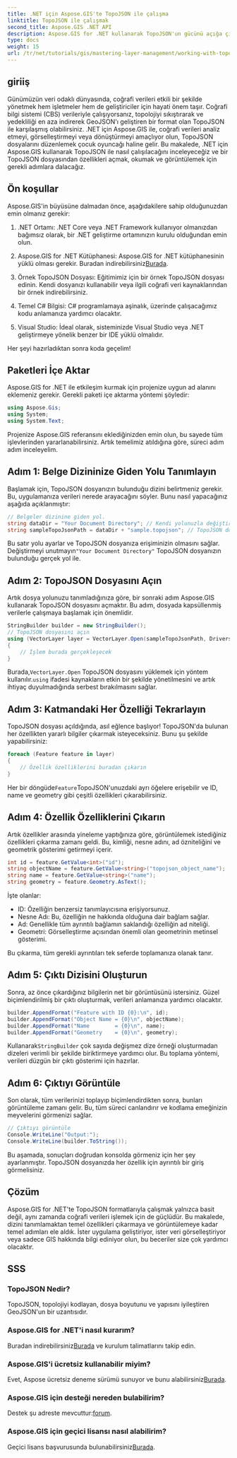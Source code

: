 ```yaml
---
title: .NET için Aspose.GIS'te TopoJSON ile çalışma
linktitle: TopoJSON ile çalışmak
second_title: Aspose.GIS .NET API
description: Aspose.GIS for .NET kullanarak TopoJSON'un gücünü açığa çıkarın. Basit adımlarla coğrafi özellikleri okumayı, çıkarmayı ve görüntülemeyi öğrenin.
type: docs
weight: 15
url: /tr/net/tutorials/gis/mastering-layer-management/working-with-topojson/
---
```

## giriiş

Günümüzün veri odaklı dünyasında, coğrafi verileri etkili bir şekilde yönetmek hem işletmeler hem de geliştiriciler için hayati önem taşır. Coğrafi bilgi sistemi (CBS) verileriyle çalışıyorsanız, topolojiyi sıkıştırarak ve yedekliliği en aza indirerek GeoJSON'ı geliştiren bir format olan TopoJSON ile karşılaşmış olabilirsiniz. .NET için Aspose.GIS ile, coğrafi verileri analiz etmeyi, görselleştirmeyi veya dönüştürmeyi amaçlıyor olun, TopoJSON dosyalarını düzenlemek çocuk oyuncağı haline gelir. Bu makalede, .NET için Aspose.GIS kullanarak TopoJSON ile nasıl çalışılacağını inceleyeceğiz ve bir TopoJSON dosyasından özellikleri açmak, okumak ve görüntülemek için gerekli adımlara dalacağız.

## Ön koşullar

Aspose.GIS'in büyüsüne dalmadan önce, aşağıdakilere sahip olduğunuzdan emin olmanız gerekir:

1. .NET Ortamı: .NET Core veya .NET Framework kullanıyor olmanızdan bağımsız olarak, bir .NET geliştirme ortamınızın kurulu olduğundan emin olun.
   
2.  Aspose.GIS for .NET Kütüphanesi: Aspose.GIS for .NET kütüphanesinin yüklü olması gerekir. Buradan indirebilirsiniz[Burada](https://releases.aspose.com/gis/net/).

3. Örnek TopoJSON Dosyası: Eğitimimiz için bir örnek TopoJSON dosyası edinin. Kendi dosyanızı kullanabilir veya ilgili coğrafi veri kaynaklarından bir örnek indirebilirsiniz.

4. Temel C# Bilgisi: C# programlamaya aşinalık, üzerinde çalışacağımız kodu anlamanıza yardımcı olacaktır.

5. Visual Studio: İdeal olarak, sisteminizde Visual Studio veya .NET geliştirmeye yönelik benzer bir IDE yüklü olmalıdır.

Her şeyi hazırladıktan sonra koda geçelim!

## Paketleri İçe Aktar

Aspose.GIS for .NET ile etkileşim kurmak için projenize uygun ad alanını eklemeniz gerekir. Gerekli paketi içe aktarma yöntemi şöyledir:

```csharp
using Aspose.Gis;
using System;
using System.Text;
```

Projenize Aspose.GIS referansını eklediğinizden emin olun, bu sayede tüm işlevlerinden yararlanabilirsiniz. Artık temelimiz atıldığına göre, süreci adım adım inceleyelim.

## Adım 1: Belge Dizininize Giden Yolu Tanımlayın

Başlamak için, TopoJSON dosyanızın bulunduğu dizini belirtmeniz gerekir. Bu, uygulamanıza verileri nerede arayacağını söyler. Bunu nasıl yapacağınız aşağıda açıklanmıştır:

```csharp
// Belgeler dizinine giden yol.
string dataDir = "Your Document Directory"; // Kendi yolunuzla değiştirin
string sampleTopoJsonPath = dataDir + "sample.topojson"; // TopoJSON dosya adını ekleyin
```

 Bu satır yolu ayarlar ve TopoJSON dosyanıza erişiminizin olmasını sağlar. Değiştirmeyi unutmayın`"Your Document Directory"` TopoJSON dosyanızın bulunduğu gerçek yol ile.

## Adım 2: TopoJSON Dosyasını Açın

Artık dosya yolunuzu tanımladığınıza göre, bir sonraki adım Aspose.GIS kullanarak TopoJSON dosyasını açmaktır. Bu adım, dosyada kapsüllenmiş verilerle çalışmaya başlamak için önemlidir.

```csharp
StringBuilder builder = new StringBuilder();
// TopoJSON dosyasını açın
using (VectorLayer layer = VectorLayer.Open(sampleTopoJsonPath, Drivers.TopoJson))
{
    // İşlem burada gerçekleşecek
}
```

 Burada,`VectorLayer.Open` TopoJSON dosyasını yüklemek için yöntem kullanılır.`using` ifadesi kaynakların etkin bir şekilde yönetilmesini ve artık ihtiyaç duyulmadığında serbest bırakılmasını sağlar.

## Adım 3: Katmandaki Her Özelliği Tekrarlayın

TopoJSON dosyası açıldığında, asıl eğlence başlıyor! TopoJSON'da bulunan her özellikten yararlı bilgiler çıkarmak isteyeceksiniz. Bunu şu şekilde yapabilirsiniz:

```csharp
foreach (Feature feature in layer)
{
    // Özellik özelliklerini buradan çıkarın
}
```

 Her bir döngüde`Feature`TopoJSON'unuzdaki ayrı öğelere erişebilir ve ID, name ve geometry gibi çeşitli özellikleri çıkarabilirsiniz.

## Adım 4: Özellik Özelliklerini Çıkarın

Artık özellikler arasında yineleme yaptığınıza göre, görüntülemek istediğiniz özellikleri çıkarma zamanı geldi. Bu, kimliği, nesne adını, ad özniteliğini ve geometrik gösterimi getirmeyi içerir.

```csharp
int id = feature.GetValue<int>("id");
string objectName = feature.GetValue<string>("topojson_object_name");
string name = feature.GetValue<string>("name");
string geometry = feature.Geometry.AsText();
```

İşte olanlar:
- ID: Özelliğin benzersiz tanımlayıcısına erişiyorsunuz.
- Nesne Adı: Bu, özelliğin ne hakkında olduğuna dair bağlam sağlar.
- Ad: Genellikle tüm ayrıntılı bağlamın saklandığı özelliğin ad niteliği.
- Geometri: Görselleştirme açısından önemli olan geometrinin metinsel gösterimi.

Bu çıkarma, tüm gerekli ayrıntıları tek seferde toplamanıza olanak tanır.

## Adım 5: Çıktı Dizisini Oluşturun

Sonra, az önce çıkardığınız bilgilerin net bir görüntüsünü istersiniz. Güzel biçimlendirilmiş bir çıktı oluşturmak, verileri anlamanıza yardımcı olacaktır.

```csharp
builder.AppendFormat("Feature with ID {0}:\n", id);
builder.AppendFormat("Object Name = {0}\n", objectName);
builder.AppendFormat("Name        = {0}\n", name);
builder.AppendFormat("Geometry    = {0}\n", geometry);
```

 Kullanarak`StringBuilder` çok sayıda değişmez dize örneği oluşturmadan dizeleri verimli bir şekilde biriktirmeye yardımcı olur. Bu toplama yöntemi, verileri düzgün bir çıktı gösterimi için hazırlar.

## Adım 6: Çıktıyı Görüntüle

Son olarak, tüm verilerinizi toplayıp biçimlendirdikten sonra, bunları görüntüleme zamanı gelir. Bu, tüm süreci canlandırır ve kodlama emeğinizin meyvelerini görmenizi sağlar.

```csharp
// Çıktıyı görüntüle
Console.WriteLine("Output:");
Console.WriteLine(builder.ToString());
```

Bu aşamada, sonuçları doğrudan konsolda görmeniz için her şey ayarlanmıştır. TopoJSON dosyanızda her özellik için ayrıntılı bir giriş görmelisiniz.

## Çözüm

Aspose.GIS for .NET'te TopoJSON formatlarıyla çalışmak yalnızca basit değil, aynı zamanda coğrafi verileri işlemek için de güçlüdür. Bu makalede, dizini tanımlamaktan temel özellikleri çıkarmaya ve görüntülemeye kadar temel adımları ele aldık. İster uygulama geliştiriyor, ister veri görselleştiriyor veya sadece GIS hakkında bilgi ediniyor olun, bu beceriler size çok yardımcı olacaktır.

## SSS

### TopoJSON Nedir?
TopoJSON, topolojiyi kodlayan, dosya boyutunu ve yapısını iyileştiren GeoJSON'un bir uzantısıdır.

### Aspose.GIS for .NET'i nasıl kurarım?
 Buradan indirebilirsiniz[Burada](https://releases.aspose.com/gis/net/) ve kurulum talimatlarını takip edin.

### Aspose.GIS'i ücretsiz kullanabilir miyim?
 Evet, Aspose ücretsiz deneme sürümü sunuyor ve bunu alabilirsiniz[Burada](https://releases.aspose.com/).

### Aspose.GIS için desteği nereden bulabilirim?
 Destek şu adreste mevcuttur:[forum](https://forum.aspose.com/c/gis/33/).

### Aspose.GIS için geçici lisansı nasıl alabilirim?
 Geçici lisans başvurusunda bulunabilirsiniz[Burada](https://purchase.conholdate.com/temporary-license/).

